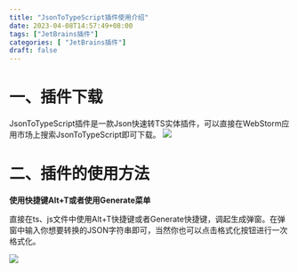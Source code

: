 ```yaml
---
title: "JsonToTypeScript插件使用介绍"
date: 2023-04-08T14:57:49+08:00
tags: ["JetBrains插件"]
categories: [ "JetBrains插件"]
draft: false
---
```

# 一、插件下载

JsonToTypeScript插件是一款Json快速转TS实体插件，可以直接在WebStorm应用市场上搜索JsonToTypeScript即可下载。
![](/images/jsontots_1.png)

# 二、插件的使用方法

**使用快捷键Alt+T或者使用Generate菜单**

直接在ts、js文件中使用Alt+T快捷键或者Generate快捷键，调起生成弹窗。在弹窗中输入你想要转换的JSON字符串即可，当然你也可以点击格式化按钮进行一次格式化。

![](/images/jsontots_2.png)
